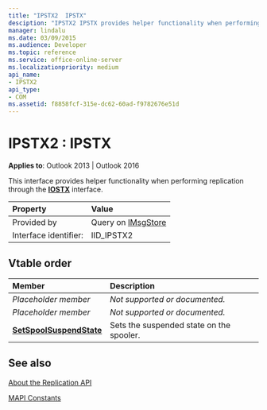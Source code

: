 ```yaml
---
title: "IPSTX2  IPSTX"
desciption: "IPSTX2 IPSTX provides helper functionality when performing replication through the IOSTX interface."
manager: lindalu
ms.date: 03/09/2015
ms.audience: Developer
ms.topic: reference
ms.service: office-online-server
ms.localizationpriority: medium
api_name:
- IPSTX2
api_type:
- COM
ms.assetid: f8858fcf-315e-dc62-60ad-f9782676e51d
---
```


# IPSTX2 : IPSTX

  
  
**Applies to**: Outlook 2013 | Outlook 2016 
  
This interface provides helper functionality when performing replication through the **[IOSTX](iostxiunknown.md)** interface. 
  
|Property|Value|
|:-----|:-----|
|Provided by  <br/> |Query on [IMsgStore](imsgstoreimapiprop.md) <br/> |
|Interface identifier:  <br/> |IID_IPSTX2  <br/> |
   
## Vtable order

|Member|Description|
|:-----|:-----|
| *Placeholder member*  <br/> | *Not supported or documented.*  <br/> |
| *Placeholder member*  <br/> | *Not supported or documented.*  <br/> |
|**[SetSpoolSuspendState](ipstx2-setspoolsuspendstate.md)** <br/> |Sets the suspended state on the spooler. |
   
## See also



[About the Replication API](about-the-replication-api.md)
  
[MAPI Constants](mapi-constants.md)

